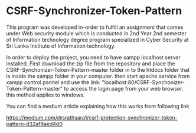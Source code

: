 # CSRF-Synchronizer-Token-Pattern
This program was developed in-order to fulfill an assignment that comes under Web security module which is conducted in 2nd Year 2nd semester of Information technology degree program specialized in Cyber Security at Sri Lanka Institute of Information technology.

In order to deploy the project, you need to have xampp localhost server installed. First download the zip file from the repository and place the CSRF-Synchonizer-Token-Pattern-master folder in to the htdocs folder that is inside the xampp folder in your computer. then start apache service from xampp control pannel and use the link: "localhost:80/CSRF-Synchonizer-Token-Pattern-master" to access the login page from your web browser. this method applies to windows.

You can find a medium article explaining how this works from following link

https://medium.com/@srathsara1/csrf-protection-synchronizer-token-pattern-d32af9aed4d0